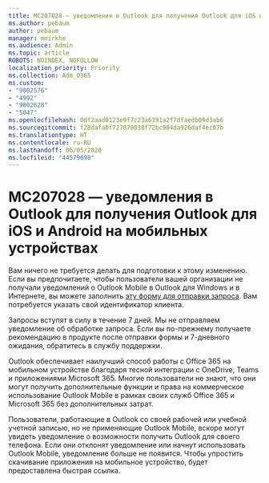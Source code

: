 ```yaml
---
title: MC207028 — уведомления в Outlook для получения Outlook для iOS и Android на мобильных устройствах
ms.author: pebaum
author: pebaum
manager: mnirkhe
ms.audience: Admin
ms.topic: article
ROBOTS: NOINDEX, NOFOLLOW
localization_priority: Priority
ms.collection: Adm_O365
ms.custom:
- "9002576"
- "4992"
- "9002628"
- "5047"
ms.openlocfilehash: 0df2aad0123e9f7c23a6391a2f7dfaedb09d3ab6
ms.sourcegitcommit: f28dafa0f727870038f72bc904da926daf4ec07b
ms.translationtype: HT
ms.contentlocale: ru-RU
ms.lasthandoff: 06/05/2020
ms.locfileid: "44579698"
---
```

# <a name="mc207028---notifications-in-outlook-to-obtain-outlook-for-ios-and-android-on-mobile-devices"></a>MC207028 — уведомления в Outlook для получения Outlook для iOS и Android на мобильных устройствах

Вам ничего не требуется делать для подготовки к этому изменению. Если вы предпочитаете, чтобы пользователи вашей организации не получали уведомлений о Outlook Mobile в Outlook для Windows и в Интернете, вы можете заполнить [эту форму для отправки запроса](https://aka.ms/MC207028). Вам потребуется указать свой идентификатор клиента. 

Запросы вступят в силу в течение 7 дней. Мы не отправляем уведомление об обработке запроса. Если вы по-прежнему получаете рекомендацию в продукте после отправки формы и 7-дневного ожидания, обратитесь в службу поддержки.

Outlook обеспечивает наилучший способ работы с Office 365 на мобильном устройстве благодаря тесной интеграции с OneDrive, Teams и приложениями Microsoft 365. Многие пользователи не знают, что они могут получить дополнительные функции и права на коммерческое использование Outlook Mobile в рамках своих служб Office 365 и Microsoft 365 без дополнительных затрат.

Пользователи, работающие в Outlook со своей рабочей или учебной учетной записью, но не применяющие Outlook Mobile, вскоре могут увидеть уведомление о возможности получить Outlook для своего телефона. Если они отклонят уведомление или начнут использовать Outlook Mobile, уведомление больше не появится. Чтобы упростить скачивание приложения на мобильное устройство, будет предоставлена быстрая ссылка.
